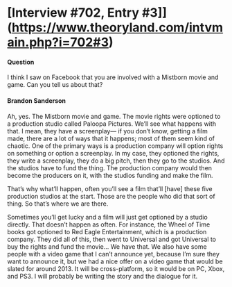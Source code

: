 # [Interview #702, Entry #3]](https://www.theoryland.com/intvmain.php?i=702#3)

#### Question

I think I saw on Facebook that you are involved with a Mistborn movie and game. Can you tell us about that?

#### Brandon Sanderson

Ah, yes. The Mistborn movie and game. The movie rights were optioned to a production studio called Paloopa Pictures. We’ll see what happens with that. I mean, they have a screenplay— if you don’t know, getting a film made, there are a lot of ways that it happens; most of them seem kind of chaotic. One of the primary ways is a production company will option rights on something or option a screenplay. In my case, they optioned the rights, they write a screenplay, they do a big pitch, then they go to the studios. And the studios have to fund the thing. The production company would then become the producers on it, with the studios funding and make the film.

That’s why what’ll happen, often you’ll see a film that’ll [have] these five production studios at the start. Those are the people who did that sort of thing. So that’s where we are there.

Sometimes you’ll get lucky and a film will just get optioned by a studio directly. That doesn’t happen as often. For instance, the Wheel of Time books got optioned to Red Eagle Entertainment, which is a production company. They did all of this, then went to Universal and got Universal to buy the rights and fund the movie... We have that. We also have some people with a video game that I can’t announce yet, because I’m sure they want to announce it, but we had a nice offer on a video game that would be slated for around 2013. It will be cross-platform, so it would be on PC, Xbox, and PS3. I will probably be writing the story and the dialogue for it.

